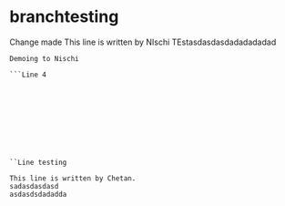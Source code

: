 # branchtesting
Change made
This line is written by NIschi
TEstasdasdasdadadadadad
```Line 3
Demoing to Nischi

```Line 4










``Line testing

This line is written by Chetan.
sadasdasdasd
asdasdsdadadda
